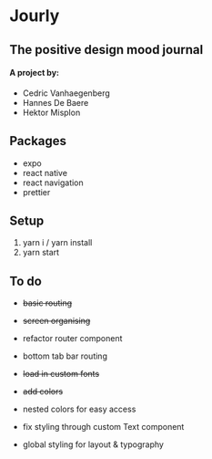 # Jourly

## The positive design mood journal

#### A project by:

- Cedric Vanhaegenberg
- Hannes De Baere
- Hektor Misplon

## Packages

- expo
- react native
- react navigation
- prettier

## Setup

1. yarn i / yarn install
2. yarn start

## To do

- ~~basic routing~~
- ~~screen organising~~
- refactor router component
- bottom tab bar routing

- ~~load in custom fonts~~
- ~~add colors~~
- nested colors for easy access
- fix styling through custom Text component
- global styling for layout & typography
